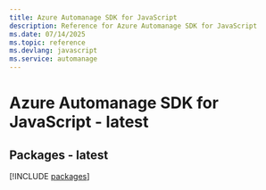 ```yaml
---
title: Azure Automanage SDK for JavaScript
description: Reference for Azure Automanage SDK for JavaScript
ms.date: 07/14/2025
ms.topic: reference
ms.devlang: javascript
ms.service: automanage
---
```

# Azure Automanage SDK for JavaScript - latest
## Packages - latest
[!INCLUDE [packages](automanage-index.md)]